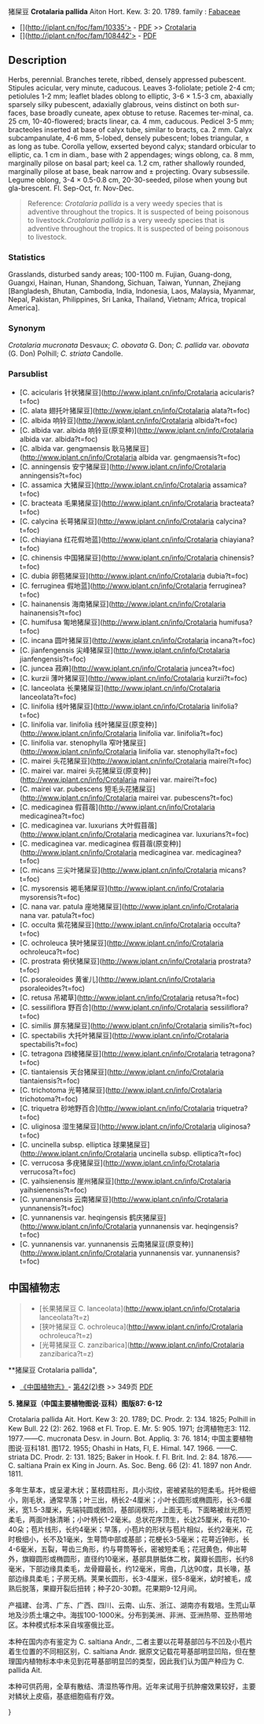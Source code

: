 猪屎豆 **Crotalaria pallida** Aiton Hort. Kew. 3: 20. 1789.
family : [Fabaceae](http://www.iplant.cn/info/Fabaceae?t=foc)
* [](http://iplant.cn/foc/fam/10335'> - [PDF](http://iplant.cn/foc/pdf/Fabaceae.pdf) >> [Crotalaria](http://www.iplant.cn/info/Crotalaria?t=foc)
* [](http://iplant.cn/foc/fam/108442'> - [PDF](http://www.iplant.cn/foc/pdf/Crotalaria.pdf)

## Description

Herbs, perennial. Branches terete, ribbed, densely appressed pubescent. Stipules acicular, very minute, caducous. Leaves 3-foliolate; petiole 2-4 cm; petiolules 1-2 mm; leaflet blades oblong to elliptic, 3-6 × 1.5-3 cm, abaxially sparsely silky pubescent, adaxially glabrous, veins distinct on both sur-faces, base broadly cuneate, apex obtuse to retuse. Racemes ter-minal, ca. 25 cm, 10-40-flowered; bracts linear, ca. 4 mm, caducous. Pedicel 3-5 mm; bracteoles inserted at base of calyx tube, similar to bracts, ca. 2 mm. Calyx subcampanulate, 4-6 mm, 5-lobed, densely pubescent; lobes triangular, ± as long as tube. Corolla yellow, exserted beyond calyx; standard orbicular to elliptic, ca. 1 cm in diam., base with 2 appendages; wings oblong, ca. 8 mm, marginally pilose on basal part; keel ca. 1.2 cm, rather shallowly rounded, marginally pilose at base, beak narrow and ± projecting. Ovary subsessile. Legume oblong, 3-4 × 0.5-0.8 cm, 20-30-seeded, pilose when young but gla-brescent. Fl. Sep-Oct, fr. Nov-Dec.


> Reference: 
>*Crotalaria pallida* is a very weedy species that is adventive throughout the tropics. It is suspected of being poisonous to livestock.*Crotalaria pallida* is a very weedy species that is adventive throughout the tropics. It is suspected of being poisonous to livestock.

### Statistics
Grasslands, disturbed sandy areas; 100-1100 m. Fujian, Guang-dong, Guangxi, Hainan, Hunan, Shandong, Sichuan, Taiwan, Yunnan, Zhejiang [Bangladesh, Bhutan, Cambodia, India, Indonesia, Laos, Malaysia, Myanmar, Nepal, Pakistan, Philippines, Sri Lanka, Thailand, Vietnam; Africa, tropical America].

### Synonym
*Crotalaria mucronata* Desvaux; *C. obovata* G. Don; *C. pallida* var. *obovata* (G. Don) Polhill; *C. striata* Candolle.

### Parsublist

* [C.  acicularis  针状猪屎豆](http://www.iplant.cn/info/Crotalaria acicularis?t=foc)
* [C.  alata  翅托叶猪屎豆](http://www.iplant.cn/info/Crotalaria alata?t=foc)
* [C.  albida  响铃豆](http://www.iplant.cn/info/Crotalaria albida?t=foc)
* [C.  albida var. albida  响铃豆(原变种)](http://www.iplant.cn/info/Crotalaria albida var. albida?t=foc)
* [C.  albida var. gengmaensis  耿马猪屎豆](http://www.iplant.cn/info/Crotalaria albida var. gengmaensis?t=foc)
* [C.  anningensis  安宁猪屎豆](http://www.iplant.cn/info/Crotalaria anningensis?t=foc)
* [C.  assamica  大猪屎豆](http://www.iplant.cn/info/Crotalaria assamica?t=foc)
* [C.  bracteata  毛果猪屎豆](http://www.iplant.cn/info/Crotalaria bracteata?t=foc)
* [C.  calycina  长萼猪屎豆](http://www.iplant.cn/info/Crotalaria calycina?t=foc)
* [C.  chiayiana  红花假地蓝](http://www.iplant.cn/info/Crotalaria chiayiana?t=foc)
* [C.  chinensis  中国猪屎豆](http://www.iplant.cn/info/Crotalaria chinensis?t=foc)
* [C.  dubia  卵苞猪屎豆](http://www.iplant.cn/info/Crotalaria dubia?t=foc)
* [C.  ferruginea  假地蓝](http://www.iplant.cn/info/Crotalaria ferruginea?t=foc)
* [C.  hainanensis  海南猪屎豆](http://www.iplant.cn/info/Crotalaria hainanensis?t=foc)
* [C.  humifusa  匍地猪屎豆](http://www.iplant.cn/info/Crotalaria humifusa?t=foc)
* [C.  incana  圆叶猪屎豆](http://www.iplant.cn/info/Crotalaria incana?t=foc)
* [C.  jianfengensis  尖峰猪屎豆](http://www.iplant.cn/info/Crotalaria jianfengensis?t=foc)
* [C.  juncea  菽麻](http://www.iplant.cn/info/Crotalaria juncea?t=foc)
* [C.  kurzii  薄叶猪屎豆](http://www.iplant.cn/info/Crotalaria kurzii?t=foc)
* [C.  lanceolata  长果猪屎豆](http://www.iplant.cn/info/Crotalaria lanceolata?t=foc)
* [C.  linifolia  线叶猪屎豆](http://www.iplant.cn/info/Crotalaria linifolia?t=foc)
* [C.  linifolia var. linifolia  线叶猪屎豆(原变种)](http://www.iplant.cn/info/Crotalaria linifolia var. linifolia?t=foc)
* [C.  linifolia var. stenophylla  窄叶猪屎豆](http://www.iplant.cn/info/Crotalaria linifolia var. stenophylla?t=foc)
* [C.  mairei  头花猪屎豆](http://www.iplant.cn/info/Crotalaria mairei?t=foc)
* [C.  mairei var. mairei  头花猪屎豆(原变种)](http://www.iplant.cn/info/Crotalaria mairei var. mairei?t=foc)
* [C.  mairei var. pubescens  短毛头花猪屎豆](http://www.iplant.cn/info/Crotalaria mairei var. pubescens?t=foc)
* [C.  medicaginea  假苜蓿](http://www.iplant.cn/info/Crotalaria medicaginea?t=foc)
* [C.  medicaginea var. luxurians  大叶假苜蓿](http://www.iplant.cn/info/Crotalaria medicaginea var. luxurians?t=foc)
* [C.  medicaginea var. medicaginea  假苜蓿(原变种)](http://www.iplant.cn/info/Crotalaria medicaginea var. medicaginea?t=foc)
* [C.  micans  三尖叶猪屎豆](http://www.iplant.cn/info/Crotalaria micans?t=foc)
* [C.  mysorensis  褐毛猪屎豆](http://www.iplant.cn/info/Crotalaria mysorensis?t=foc)
* [C.  nana var. patula  座地猪屎豆](http://www.iplant.cn/info/Crotalaria nana var. patula?t=foc)
* [C.  occulta  紫花猪屎豆](http://www.iplant.cn/info/Crotalaria occulta?t=foc)
* [C.  ochroleuca  狭叶猪屎豆](http://www.iplant.cn/info/Crotalaria ochroleuca?t=foc)
* [C.  prostrata  俯伏猪屎豆](http://www.iplant.cn/info/Crotalaria prostrata?t=foc)
* [C.  psoraleoides  黄雀儿](http://www.iplant.cn/info/Crotalaria psoraleoides?t=foc)
* [C.  retusa  吊裙草](http://www.iplant.cn/info/Crotalaria retusa?t=foc)
* [C.  sessiliflora  野百合](http://www.iplant.cn/info/Crotalaria sessiliflora?t=foc)
* [C.  similis  屏东猪屎豆](http://www.iplant.cn/info/Crotalaria similis?t=foc)
* [C.  spectabilis  大托叶猪屎豆](http://www.iplant.cn/info/Crotalaria spectabilis?t=foc)
* [C.  tetragona  四棱猪屎豆](http://www.iplant.cn/info/Crotalaria tetragona?t=foc)
* [C.  tiantaiensis  天台猪屎豆](http://www.iplant.cn/info/Crotalaria tiantaiensis?t=foc)
* [C.  trichotoma  光萼猪屎豆](http://www.iplant.cn/info/Crotalaria trichotoma?t=foc)
* [C.  triquetra  砂地野百合](http://www.iplant.cn/info/Crotalaria triquetra?t=foc)
* [C.  uliginosa  湿生猪屎豆](http://www.iplant.cn/info/Crotalaria uliginosa?t=foc)
* [C.  uncinella subsp. elliptica  球果猪屎豆](http://www.iplant.cn/info/Crotalaria uncinella subsp. elliptica?t=foc)
* [C.  verrucosa  多疣猪屎豆](http://www.iplant.cn/info/Crotalaria verrucosa?t=foc)
* [C.  yaihsienensis  崖州猪屎豆](http://www.iplant.cn/info/Crotalaria yaihsienensis?t=foc)
* [C.  yunnanensis  云南猪屎豆](http://www.iplant.cn/info/Crotalaria yunnanensis?t=foc)
* [C.  yunnanensis var. heqingensis  鹤庆猪屎豆](http://www.iplant.cn/info/Crotalaria yunnanensis var. heqingensis?t=foc)
* [C.  yunnanensis var. yunnanensis  云南猪屎豆(原变种)](http://www.iplant.cn/info/Crotalaria yunnanensis var. yunnanensis?t=foc)

## 中国植物志

> * [长果猪屎豆  C.  lanceolata](http://www.iplant.cn/info/Crotalaria lanceolata?t=z)
> * [狭叶猪屎豆  C.  ochroleuca](http://www.iplant.cn/info/Crotalaria ochroleuca?t=z)
> * [光萼猪屎豆  C.  zanzibarica](http://www.iplant.cn/info/Crotalaria zanzibarica?t=z)


**猪屎豆 Crotalaria pallida",

* [《中国植物志》](http://www.iplant.cn/frps)- [第42(2)卷](http://www.iplant.cn/frps/vol/42(2)) >> 349页 [PDF](http://www.iplant.cn/frps/pdf/42(2)/349.PDF)


**5. 猪屎豆（中国主要植物图说·豆科）图版87: 6-12**

Crotalaria pallida Ait. Hort. Kew 3: 20. 1789; DC. Prodr. 2: 134. 1825; Polhill in Kew Bull. 22 (2): 262. 1968 et Fl. Trop. E. Mr. 5: 905. 1971; 台湾植物志3: 112. 1977.——C. mucronata Desv. in Journ. Bot. Appliq. 3: 76. 1814; 中国主要植物图说·豆科181. 图172. 1955; Ohashi in Hats, Fl, E. Himal. 147. 1966. ——C. striata DC. Prodr. 2: 131. 1825; Baker in Hook. f. Fl. Brit. Ind. 2: 84. 1876.——C. saltiana Prain ex King in Journ. As. Soc. Beng. 66 (2): 41. 1897 non Andr. 1811.

多年生草本，或呈灌木状；茎枝圆柱形，具小沟纹，密被紧贴的短柔毛。托叶极细小，刚毛状，通常早落；叶三出，柄长2-4厘米；小叶长圆形或椭圆形，长3-6厘米，宽1.5-3厘米，先端钝圆或微凹，基部阔楔形，上面无毛，下面略被丝光质短柔毛，两面叶脉清晰；小叶柄长1-2毫米。总状花序顶生，长达25厘米，有花10-40朵；苞片线形，长约4毫米；早落，小苞片的形状与苞片相似，长约2毫米，花时极细小，长不及1毫米，生萼筒中部或基部；花梗长3-5毫米；花萼近钟形，长4-6毫米，五裂，萼齿三角形，约与萼筒等长，密被短柔毛；花冠黄色，伸出萼外，旗瓣圆形或椭圆形，直径约10毫米，基部具胼胝体二枚，冀瓣长圆形，长约8毫米，下部边缘具柔毛，龙骨瓣最长，约12毫米，弯曲，几达90度，具长喙，基部边缘具柔毛；子房无柄。荚果长圆形，长3-4厘米，径5-8毫米，幼时被毛，成熟后脱落，果瓣开裂后扭转；种子20-30颗。花果期9-12月间。

产福建、台湾、广东、广西、四川、云南、山东、浙江、湖南亦有栽培。生荒山草地及沙质土壤之中。海拔100-1000米。分布到美洲、非洲、亚洲热带、亚热带地区。本种模式标本采自埃塞俄比亚。

本种在国内亦有鉴定为 C. saltiana Andr., 二者主要以花萼基部凹与不凹及小苞片着生位置的不同相区别，C. saltiana Andr. 据原文记载花萼基部明显凹陷，但在整理国内植物标本中未见到花萼基部明显凹的类型，因此我们认为国产种应为 C. pallida Ait.

本种可供药用，全草有散结、清湿热等作用。近年来试用于抗肿瘤效果较好，主要对鳞状上皮癌，基底细胞癌有疗效。

}